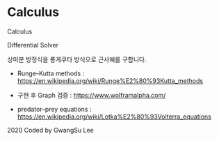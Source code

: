 ﻿# Calculus

Calculus

 Differential Solver

상미분 방정식을 롱게쿠타 방식으로 근사혜를 구합니다.




+ Runge–Kutta methods : https://en.wikipedia.org/wiki/Runge%E2%80%93Kutta_methods


+ 구현 후 Graph 검증 : https://www.wolframalpha.com/
+ predator–prey equations : https://en.wikipedia.org/wiki/Lotka%E2%80%93Volterra_equations


2020 Coded by GwangSu Lee
